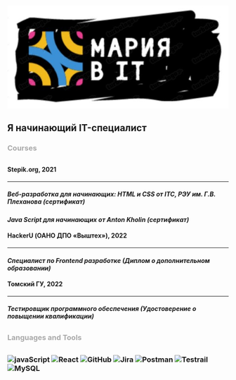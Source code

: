 ![Header](https://github.com/MariaSSch/MariaSSch/blob/62dc662a3e20d290e2e0616fc35fb68a1975c33b/assets/header.JPG)

<h2>Я начинающий IT-специалист</h2>

<h3  style="margin-bottom: 30px; color: darkgrey">Courses</h3>

<h4 style="font-weight: 700"> Stepik.org, 2021</h4>

---
<h5> Веб-разработка для начинающих: HTML и CSS от ITC, РЭУ им. Г.В. Плеханова (сертификат)</h4>
<h5 style="margin-bottom: 15px"> Java Script для начинающих от Anton Kholin (сертификат)</h4>

<h4 style="font-weight: 700"> HaсkerU (ОАНО ДПО «Выштех»), 2022 </h4>

---
<h5  style="margin-bottom: 15px"> Специалист по Frontend разработке (Диплом о дополнительном образовании)</h4>

<h4 style="font-weight: 700"> Томский ГУ, 2022</h4>

---
<h5  style="margin-bottom: 30px"> Тестировщик программного обеспечения (Удостоверение о повыщении квалификации)</h4>

<h3  style="margin-bottom: 30px; color: darkgrey"> Languages and Tools<h3>

![javaScript](https://img.shields.io/badge/JavaScript-090909?style=for-the-badge&logo=JavaScript&logoColor=yellow)
![React](https://img.shields.io/badge/React-090909?style=for-the-badge&logo=React&logoColor=blue)
![GitHub](https://img.shields.io/badge/GitHub-090909?style=for-the-badge&logo=GitHub&logoColor=white)
![Jira](https://img.shields.io/badge/Jira-090909?style=for-the-badge&logo=Jira&logoColor=blue)
![Postman](https://img.shields.io/badge/Postman-090909?style=for-the-badge&logo=Postman&logoColor=red)
![Testrail](https://img.shields.io/badge/Testrail-090909?style=for-the-badge&logo=TestRail&logoColor=red)
![MySQL](https://img.shields.io/badge/MySQL-090909?style=for-the-badge&logo=MySQL&logoColor=blue)
